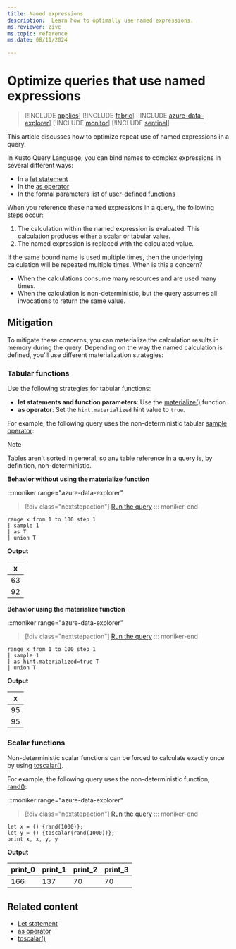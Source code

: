```yaml
---
title: Named expressions
description:  Learn how to optimally use named expressions.
ms.reviewer: zivc
ms.topic: reference
ms.date: 08/11/2024

---
```

# Optimize queries that use named expressions

> [!INCLUDE [applies](../includes/applies-to-version/applies.md)] [!INCLUDE [fabric](../includes/applies-to-version/fabric.md)] [!INCLUDE [azure-data-explorer](../includes/applies-to-version/azure-data-explorer.md)] [!INCLUDE [monitor](../includes/applies-to-version/monitor.md)] [!INCLUDE [sentinel](../includes/applies-to-version/sentinel.md)]

This article discusses how to optimize repeat use of named expressions in a query.

In Kusto Query Language, you can bind names to complex expressions in several different ways:

* In a [let statement](let-statement.md)
* In the [as operator](as-operator.md)
* In the formal parameters list of [user-defined functions](functions/user-defined-functions.md)

When you reference these named expressions in a query, the following steps occur:

1. The calculation within the named expression is evaluated. This calculation produces either a scalar or tabular value.
1. The named expression is replaced with the calculated value.

If the same bound name is used multiple times, then the underlying calculation will be repeated multiple times. When is this a concern?

* When the calculations consume many resources and are used many times.
* When the calculation is non-deterministic, but the query assumes all invocations to return the same value.

## Mitigation

To mitigate these concerns, you can materialize the calculation results in memory during the query. Depending on the way the named calculation is defined, you'll use different materialization strategies:

### Tabular functions

Use the following strategies for tabular functions:

* **let statements and function parameters**: Use the [materialize()](materialize-function.md) function.
* **as operator**: Set the `hint.materialized` hint value to `true`.

For example, the following query uses the non-deterministic tabular [sample operator](sample-operator.md):

> [!NOTE]
> Tables aren't sorted in general, so any table reference in a query is, by definition, non-deterministic.

**Behavior without using the materialize function**

:::moniker range="azure-data-explorer"
> [!div class="nextstepaction"]
> <a href="https://dataexplorer.azure.com/clusters/help/databases/Samples?query=H4sIAAAAAAAAAytKzEtPVahQSCvKz1UwVCjJVzA0MFAoLkktUDDk5apRKE7MLchJhbATixVCQHRpXmZ+nkIIAOuM1MA7AAAA" target="_blank">Run the query</a>
::: moniker-end

```kusto
range x from 1 to 100 step 1
| sample 1
| as T
| union T
```

**Output**

|x|
|---|
|63|
|92|

**Behavior using the materialize function**

:::moniker range="azure-data-explorer"
> [!div class="nextstepaction"]
> <a href="https://dataexplorer.azure.com/clusters/help/databases/Samples?query=H4sIAAAAAAAAAytKzEtPVahQSCvKz1UwVCjJVzA0MFAoLkktUDDk5apRKE7MLchJhbATixUyMvNK9HITS1KLMhNzMqtSU2xLikpTFUJA0qV5mfl5CiEAbnko81IAAAA=" target="_blank">Run the query</a>
::: moniker-end

```kusto
range x from 1 to 100 step 1
| sample 1
| as hint.materialized=true T
| union T
```

**Output**

|x|
|---|
|95|
|95|

### Scalar functions

Non-deterministic scalar functions can be forced to calculate exactly once by using [toscalar()](toscalar-function.md).

For example, the following query uses the non-deterministic function, [rand()](rand-function.md):

:::moniker range="azure-data-explorer"
> [!div class="nextstepaction"]
> <a href="https://dataexplorer.azure.com/clusters/help/databases/Samples?query=H4sIAAAAAAAAA8tJLVGoULBV0NBUqC5KzEvRMDQwMNCsteblygHKVEJlSvKLkxNzEos0EErAagqKMvOA+nVAqBKIAFmz1YBOAAAA" target="_blank">Run the query</a>
::: moniker-end

```kusto
let x = () {rand(1000)};
let y = () {toscalar(rand(1000))};
print x, x, y, y
```

**Output**

|print_0|print_1|print_2|print_3|
|---|---|---|---|
|166 |137 |70 |70|

## Related content

* [Let statement](let-statement.md)
* [as operator](as-operator.md)
* [toscalar()](toscalar-function.md)
